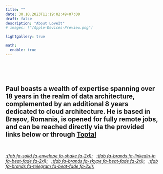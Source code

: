 ```yaml
---
title: ""
date: 30.10.2023T11:19:02:49+07:00
draft: false
description: "About LoveIt"
# images: ["/Apple-Devices-Preview.png"]

lightgallery: true

math:
  enable: true
---
```

&nbsp;
&nbsp;

  
&nbsp;

## Paul boasts a wealth of expertise spanning over 18 years in the realm of data architecture, complemented by an additional 8 years dedicated to cloud architecture. He is based in Brașov, Romania, is opened for fully remote jobs, and can be reached directly via the provided links below or through [Toptal](https://www.toptal.com/resume/paul-zgondea) ##

&nbsp;

*[:(fab fa-solid fa-envelope fa-shake fa-2xl):](mailto:paul@zgondea.com)*&nbsp;&nbsp;
*[:(fab fa-brands fa-linkedin-in fa-beat-fade fa-2xl):](https://www.linkedin.com/in/zgondeapaul/)*&nbsp;&nbsp;
*[:(fab fa-brands fa-skype fa-beat-fade fa-2xl):](skype:%25!%28EXTRA%20string=paul.zgondea%29)*&nbsp;&nbsp;
*[:(fab fa-brands fa-telegram fa-beat-fade fa-2xl):](https://t.me/ZVPalu)*&nbsp;&nbsp;



